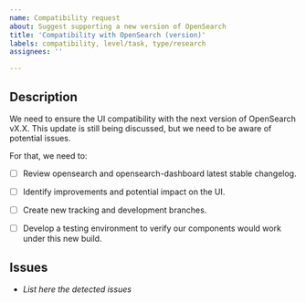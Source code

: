 ```yaml
---
name: Compatibility request
about: Suggest supporting a new version of OpenSearch
title: 'Compatibility with OpenSearch (version)'
labels: compatibility, level/task, type/research
assignees: ''

---
```


## Description
We need to ensure the UI compatibility with the next version of OpenSearch vX.X.
This update is still being discussed, but we need to be aware of potential issues.

For that, we need to:

- [ ] Review opensearch and opensearch-dashboard latest stable changelog. 
- [ ] Identify improvements and potential impact on the UI.
- [ ] Create new tracking and development branches.
- [ ] Develop a testing environment to verify our components would work under this new build.


## Issues
-  _List here the detected issues_
